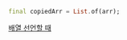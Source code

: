 ```dart
final copiedArr = List.of(arr);
```

[배열 선언할 때](/Flutter/일반/배열%20선언%20final%20vs%20const.md)